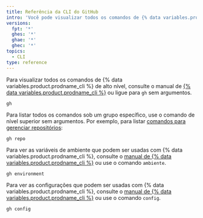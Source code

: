 ```yaml
---
title: Referência da CLI do GitHub
intro: 'Você pode visualizar todos os comandos de {% data variables.product.prodname_cli %} no seu terminal ou no manual de {% data variables.product.prodname_cli %}.'
versions:
  fpt: '*'
  ghes: '*'
  ghae: '*'
  ghec: '*'
topics:
  - CLI
type: reference
---
```


Para visualizar todos os comandos de {% data variables.product.prodname_cli %} de alto nível, consulte o manual de [{% data variables.product.prodname_cli %}](https://cli.github.com/manual/gh) ou ligue para `gh` sem argumentos.

```shell
gh
```

Para listar todos os comandos sob um grupo específico, use o comando de nível superior sem argumentos. Por exemplo, para listar [comandos para gerenciar repositórios](https://cli.github.com/manual/gh_repo):

```shell
gh repo
```

Para ver as variáveis de ambiente que podem ser usadas com {% data variables.product.prodname_cli %}, consulte o [manual de {% data variables.product.prodname_cli %}](https://cli.github.com/manual/gh_help_environment) ou use o comando `ambiente`.

```shell
gh environment
```

Para ver as configurações que podem ser usadas com {% data variables.product.prodname_cli %}, consulte o [manual de {% data variables.product.prodname_cli %}](https://cli.github.com/manual/gh_config) ou use o comando `config`.

```shell
gh config
```
